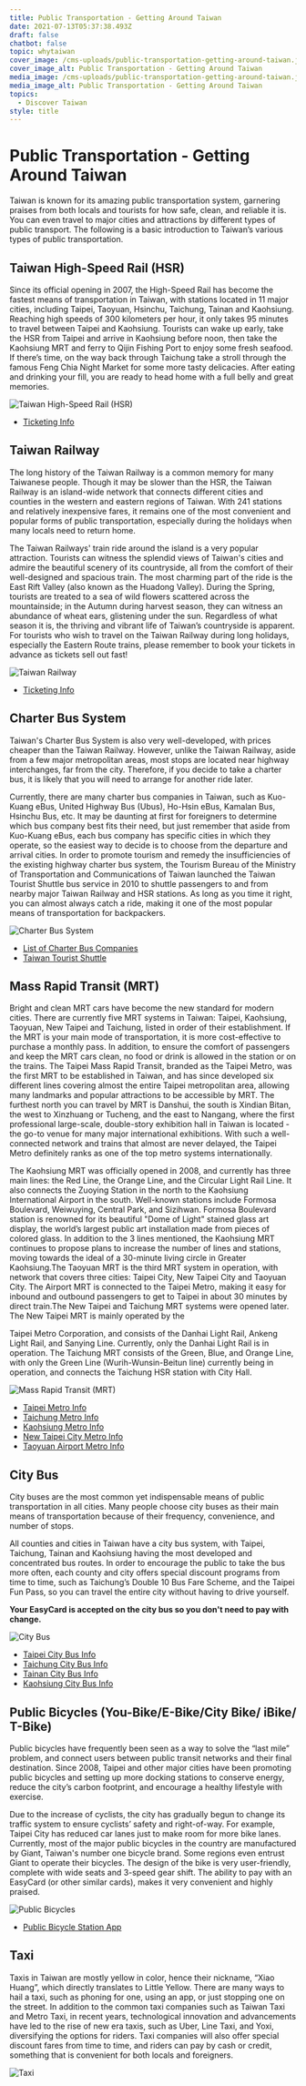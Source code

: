 ```yaml
---
title: Public Transportation - Getting Around Taiwan
date: 2021-07-13T05:37:38.493Z
draft: false
chatbot: false
topic: whytaiwan
cover_image: /cms-uploads/public-transportation-getting-around-taiwan.jpg
cover_image_alt: Public Transportation - Getting Around Taiwan
media_image: /cms-uploads/public-transportation-getting-around-taiwan.jpg
media_image_alt: Public Transportation - Getting Around Taiwan
topics:
  - Discover Taiwan
style: title
---
```

# Public Transportation - Getting Around Taiwan

Taiwan is known for its amazing public transportation system, garnering praises from both locals and tourists for how safe, clean, and reliable it is. You can even travel to major cities and attractions by different types of public transport. The following is a basic introduction to Taiwan’s various types of public transportation.  

## Taiwan High-Speed Rail (HSR)

Since its official opening in 2007, the High-Speed Rail has become the fastest means of transportation in Taiwan, with stations located in 11 major cities, including Taipei, Taoyuan, Hsinchu, Taichung, Tainan and Kaohsiung. Reaching high speeds of 300 kilometers per hour, it only takes 95 minutes to travel between Taipei and Kaohsiung.
Tourists can wake up early, take the HSR from Taipei and arrive in Kaohsiung before noon, then take the Kaohsiung MRT and ferry to Qijin Fishing Port to enjoy some fresh seafood. If there’s time, on the way back through Taichung take a stroll through the famous Feng Chia Night Market for some more tasty delicacies. After eating and drinking your fill, you are ready to head home with a full belly and great memories.

![Taiwan High-Speed Rail (HSR)](/cms-uploads/taiwan-highspeedrail-700t-testrun-2006-0624.jpg "Encino from zhwiki, Public domain, via Wikimedia Commons")

* [Ticketing Info](https://en.thsrc.com.tw/ "to Taiwan High-Speed Rail Website")

## Taiwan Railway

The long history of the Taiwan Railway is a common memory for many Taiwanese people. Though it may be slower than the HSR, the Taiwan Railway is an island-wide network that connects different cities and counties in the western and eastern regions of Taiwan. With 241 stations and relatively inexpensive fares, it remains one of the most convenient and popular forms of public transportation, especially during the holidays when many locals need to return home.

The Taiwan Railways' train ride around the island is a very popular attraction. Tourists can witness the splendid views of Taiwan's cities and admire the beautiful scenery of its countryside, all from the comfort of their well-designed and spacious train. The most charming part of the ride is the East Rift Valley (also known as the Huadong Valley). During the Spring, tourists are treated to a sea of wild flowers scattered across the mountainside; in the Autumn during harvest season, they can witness an abundance of wheat ears, glistening under the sun. Regardless of what season it is, the thriving and vibrant life of Taiwan’s countryside is apparent. For tourists who wish to travel on the Taiwan Railway during long holidays, especially the Eastern Route trains, please remember to book your tickets in advance as tickets sell out fast!

![Taiwan Railway](/cms-uploads/taiwan-railway.jpg)

* [Ticketing Info](https://www.railway.gov.tw/tra-tip-web/tip " to Taiwan Railway Website")

## Charter Bus System

Taiwan's Charter Bus System is also very well-developed, with prices cheaper than the Taiwan Railway. However, unlike the Taiwan Railway, aside from a few major metropolitan areas, most stops are located near highway interchanges, far from the city. Therefore, if you decide to take a charter bus, it is likely that you will need to arrange for another ride later.

Currently, there are many charter bus companies in Taiwan, such as Kuo-Kuang eBus, United Highway Bus (Ubus), Ho-Hsin eBus, Kamalan Bus, Hsinchu Bus, etc. It may be daunting at first for foreigners to determine which bus company best fits their need, but just remember that aside from Kuo-Kuang eBus, each bus company has specific cities in which they operate, so the easiest way to decide is to choose from the departure and arrival cities.
In order to promote tourism and remedy the insufficiencies of the existing highway charter bus system, the Tourism Bureau of the Ministry of Transportation and Communications of Taiwan launched the Taiwan Tourist Shuttle bus service in 2010 to shuttle passengers to and from nearby major Taiwan Railway and HSR stations. As long as you time it right, you can almost always catch a ride, making it one of the most popular means of transportation for backpackers.

![Charter Bus System](/cms-uploads/charter-bus-system.jpg "From Tourism Bureau")

* [List of Charter Bus Companies](https://zh.wikipedia.org/wiki/%E4%B8%AD%E8%8F%AF%E6%B0%91%E5%9C%8B%E6%B1%BD%E8%BB%8A%E5%AE%A2%E9%81%8B%E6%A5%AD%E8%80%85%E5%88%97%E8%A1%A8 " to List of Charter Bus Companies Website")
* [Taiwan Tourist Shuttle](https://www.taiwantrip.com.tw/ " to Taiwan Trip Website")

## Mass Rapid Transit (MRT)

Bright and clean MRT cars have become the new standard for modern cities. There are currently five MRT systems in Taiwan: Taipei, Kaohsiung, Taoyuan, New Taipei and Taichung, listed in order of their establishment. If the MRT is your main mode of transportation, it is more cost-effective to purchase a monthly pass. In addition, to ensure the comfort of passengers and keep the MRT cars clean, no food or drink is allowed in the station or on the trains.
The Taipei Mass Rapid Transit, branded as the Taipei Metro, was the first MRT to be established in Taiwan, and has since developed six different lines covering almost the entire Taipei metropolitan area, allowing many landmarks and popular attractions to be accessible by MRT. The furthest north you can travel by MRT is Danshui, the south is Xindian Bitan, the west to Xinzhuang or Tucheng, and the east to Nangang, where the first professional large-scale, double-story exhibition hall in Taiwan is located - the go-to venue for many major international exhibitions. With such a well-connected network and trains that almost are never delayed, the Taipei Metro definitely ranks as one of the top metro systems internationally.

The Kaohsiung MRT was officially opened in 2008, and currently has three main lines: the Red Line, the Orange Line, and the Circular Light Rail Line. It also connects the Zuoying Station in the north to the Kaohsiung International Airport in the south. Well-known stations include Formosa Boulevard, Weiwuying, Central Park, and Sizihwan. Formosa Boulevard station is renowned for its beautiful "Dome of Light" stained glass art display, the world’s largest public art installation made from pieces of colored glass. In addition to the 3 lines mentioned, the Kaohsiung MRT continues to propose plans to increase the number of lines and stations, moving towards the ideal of a 30-minute living circle in Greater Kaohsiung.The Taoyuan MRT is the third MRT system in operation, with network that covers three cities: Taipei City, New Taipei City and Taoyuan City. The Airport MRT is connected to the Taipei Metro, making it easy for inbound and outbound passengers to get to Taipei in about 30 minutes by direct train.The New Taipei and Taichung MRT systems were opened later. The New Taipei MRT is mainly operated by the 

Taipei Metro Corporation, and consists of the Danhai Light Rail, Ankeng Light Rail, and Sanying Line. Currently, only the Danhai Light Rail is in operation. The Taichung MRT consists of the Green, Blue, and Orange Line, with only the Green Line (Wurih-Wunsin-Beitun line) currently being in operation, and connects the Taichung HSR station with City Hall.

![Mass Rapid Transit (MRT)](/cms-uploads/mrt.jpg)

* [Taipei Metro Info](https://www.metro.taipei.tw " to Taipei Metro Website")
* [Taichung Metro Info](https://www.tmrt.com.tw/ " to Taichung Metro Website")
* [Kaohsiung Metro Info](https://www.krtc.com.tw/ " to Kaohsiung Metro Website")
* [New Taipei City Metro Info](https://www.ntmetro.com.tw/ " to New Taipei City Metro Website")
* [Taoyuan Airport Metro Info](https://www.taoyuan-airport.com " to Taoyuan Airport Metro Website")

## City Bus

City buses are the most common yet indispensable means of public transportation in all cities. Many people choose city buses as their main means of transportation because of their frequency, convenience, and number of stops.

All counties and cities in Taiwan have a city bus system, with Taipei, Taichung, Tainan and Kaohsiung having the most developed and concentrated bus routes. In order to encourage the public to take the bus more often, each county and city offers special discount programs from time to time, such as Taichung’s Double 10 Bus Fare Scheme, and the Taipei Fun Pass, so you can travel the entire city without having to drive yourself.

**Your EasyCard is accepted on the city bus so you don't need to pay with change.**

![City Bus](/cms-uploads/bus.jpg)

* [Taipei City Bus Info](https://ebus.gov.taipei/ "to Taipei City Bus Website")
* [Taichung City Bus Info](https://citybus.taichung.gov.tw/ebus "to Taichung City Bus Website")
* [Tainan City Bus Info](https://tourguide.tainan.gov.tw/newtnbusweb/ "to Tainan City Bus Website")
* [Kaohsiung City Bus Info](https://ibus.tbkc.gov.tw/ibus/ "to Kaohsiung City Bus Website")

## Public Bicycles (You-Bike/E-Bike/City Bike/ iBike/ T-Bike)

Public bicycles have frequently been seen as a way to solve the “last mile” problem, and connect users between public transit networks and their final destination. Since 2008, Taipei and other major cities have been promoting public bicycles and setting up more docking stations to conserve energy, reduce the city’s carbon footprint, and encourage a healthy lifestyle with exercise.

Due to the increase of cyclists, the city has gradually begun to change its traffic system to ensure cyclists’ safety and right-of-way. For example, Taipei City has reduced car lanes just to make room for more bike lanes.
Currently, most of the major public bicycles in the country are manufactured by Giant, Taiwan's number one bicycle brand. Some regions even entrust Giant to operate their bicycles. The design of the bike is very user-friendly, complete with wide seats and 3-speed gear shift. The ability to pay with an EasyCard (or other similar cards), makes it very convenient and highly praised.

![Public Bicycles](/cms-uploads/youbike_station_in_changhua_01.jpg "Ltdccba, CC BY-SA 4.0 <https://creativecommons.org/licenses/by-sa/4.0>, via Wikimedia Commons")

* [Public Bicycle Station App](https://play.google.com/store/apps/details?id=tw.skystar.publicbike&hl=zh_TW&gl=US " to Public Bicycle Station App Website")

## Taxi

Taxis in Taiwan are mostly yellow in color, hence their nickname, “Xiao Huang”, which directly translates to Little Yellow. There are many ways to hail a taxi, such as phoning for one, using an app, or just stopping one on the street. In addition to the common taxi companies such as Taiwan Taxi and Metro Taxi, in recent years, technological innovation and advancements have led to the rise of new era taxis, such as Uber, Line Taxi, and Yoxi, diversifying the options for riders. Taxi companies will also offer special discount fares from time to time, and riders can pay by cash or credit, something that is convenient for both locals and foreigners. 

![Taxi](/cms-uploads/taxi.jpg)